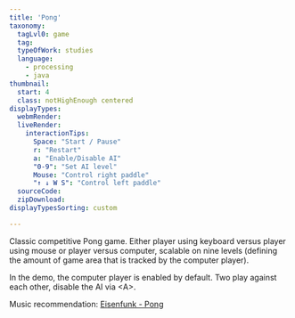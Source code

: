 ```yaml
---
title: 'Pong'
taxonomy:
  tagLvl0: game
  tag: 
  typeOfWork: studies
  language:
    - processing
    - java
thumbnail:
  start: 4
  class: notHighEnough centered
displayTypes:
  webmRender:
  liveRender:
    interactionTips:
      Space: "Start / Pause"
      r: "Restart"
      a: "Enable/Disable AI"
      "0-9": "Set AI level"
      Mouse: "Control right paddle"
      "↑ ↓ W S": "Control left paddle"
  sourceCode:
  zipDownload:
displayTypesSorting: custom

---
```

Classic competitive Pong game. Either player using keyboard versus player using mouse or player versus computer, scalable on nine levels (defining the amount of game area that is tracked by the computer player).

In the demo, the computer player is enabled by default. Two play against each other, disable the AI via &lt;A&gt;.

Music recommendation: [Eisenfunk - Pong](https://www.youtube.com/watch?v=cNAdtkSjSps)
